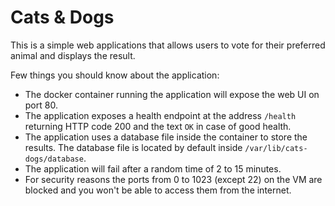 # Cats & Dogs

This is a simple web applications that allows users to vote for their preferred animal and displays the result.

Few things you should know about the application:

 * The docker container running the application will expose the web UI on port 80.
 * The application exposes a health endpoint at the address `/health` returning HTTP code 200 and the text `OK` in case of good health.
 * The application uses a database file inside the container to store the results. The database file is located by default inside `/var/lib/cats-dogs/database`.
 * The application will fail after a random time of 2 to 15 minutes.
 * For security reasons the ports from 0 to 1023 (except 22) on the VM are blocked and you won't be able to access them from the internet.
